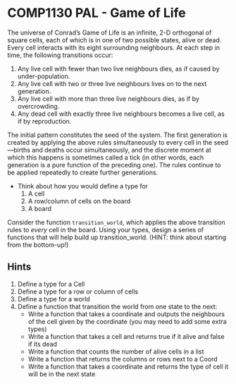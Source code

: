 # COMP1130 PAL - Game of Life

The universe of Conrad’s Game of Life is an infinite, 2-D orthogonal of square cells, each of which is in one of two possible states, alive or dead. Every cell interacts with its eight surrounding neighbours. At each step in time, the following transitions occur:

1. Any live cell with fewer than two live neighbours dies, as if caused by under-population.
2. Any live cell with two or three live neighbours lives on to the next generation.
3. Any live cell with more than three live neighbours dies, as if by overcrowding.
4. Any dead cell with exactly three live neighbours becomes a live cell, as if by reproduction.

The initial pattern constitutes the seed of the system. The first generation is created by applying the above rules simultaneously to every cell in the seed—births and deaths occur simultaneously, and the discrete moment at which this happens is sometimes called a tick (in other words, each generation is a pure function of the preceding one). The rules continue to be applied repeatedly to create further generations.

* Think about how you would define a type for
    1. A cell
    2. A row/column of cells on the board
    3. A board

Consider the function `transition_world`, which applies the above transition rules to _every_ cell in the board.  Using your types, design a series of functions that will help build up transition_world.  (HINT: think about starting from the bottom-up!)

## Hints

1. Define a type for a Cell
2. Define a type for a row or column of cells
3. Define a type for a world
4. Define a function that transition the world from one state to the next:
    * Write a function that takes a coordinate and outputs the neighbours of the cell given by the coordinate (you may need to add some extra types)
    * Write a function that takes a cell and returns true if it alive and false if its dead
    * Write a function that counts the number of alive cells in a list
    * Write a function that returns the columns or rows next to a Coord
    * Write a function that takes a coordinate and returns the type of cell it will be in the next state
